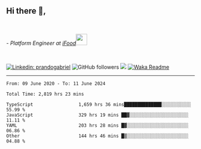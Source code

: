 <h2>Hi there  👋,</h2> </br>

<p><em>- Platform Engineer at <a href="https://www.ifood.com.br/">iFood</a><img src="https://media.giphy.com/media/WUlplcMpOCEmTGBtBW/giphy.gif" width="30"> 
</em></p></br>


[![Linkedin: prandogabriel](https://img.shields.io/badge/-prandogabriel-blue?style=flat-square&logo=Linkedin&logoColor=white&link=https://www.linkedin.com/in/prandogabriel/)](https://www.linkedin.com/in/prandogabriel)
![GitHub followers](https://img.shields.io/github/followers/prandogabriel?label=Follow&style=social)
![](https://visitor-badge.glitch.me/badge?page_id=prandogabriel.prandogabriel)
[![Waka Readme](https://github.com/prandogabriel/prandogabriel/actions/workflows/update-stats.yml.yml/badge.svg)](https://github.com/prandogabriel/prandogabriel/actions/workflows/update-stats.yml.yml)

---

<!--START_SECTION:waka-->

```golang
From: 09 June 2020 - To: 11 June 2024

Total Time: 2,819 hrs 23 mins

TypeScript                 1,659 hrs 36 mins██████████████░░░░░░░░░░░   55.99 %
JavaScript                 329 hrs 19 mins ██▓░░░░░░░░░░░░░░░░░░░░░░   11.11 %
YAML                       203 hrs 28 mins █▓░░░░░░░░░░░░░░░░░░░░░░░   06.86 %
Other                      144 hrs 46 mins █▒░░░░░░░░░░░░░░░░░░░░░░░   04.88 %
```

<!--END_SECTION:waka-->
